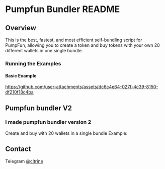 # Pumpfun Bundler README

## Overview

This is the best, fastest, and most efficient self-bundling script for PumpFun, allowing you to create a token and buy tokens with your own 20 different wallets in one single bundle.

### Running the Examples

#### Basic Example

https://github.com/user-attachments/assets/dc6c4e64-027f-4c39-8150-df210f18c4ba

## Pumpfun bundler V2

### I made pumpfun bundler version 2 ###
Create and buy with 20 wallets in a single bundle
Example:


## Contact
Telegram [@citrine](https://t.me/citrinedev)



